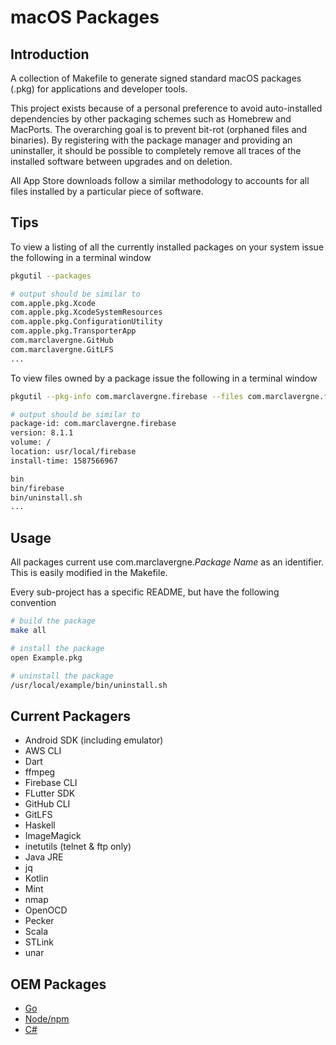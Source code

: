 # macOS Packages

## Introduction

A collection of Makefile to generate signed standard macOS packages (.pkg) for applications and developer tools.

This project exists because of a personal preference to avoid auto-installed dependencies by other packaging schemes such as Homebrew and MacPorts. The overarching goal is to prevent bit-rot (orphaned files and binaries). By registering with the package manager and providing an uninstaller, it should be possible to completely remove all traces of the installed software between upgrades and on deletion.

All App Store downloads follow a similar methodology to accounts for all files installed by a particular piece of software.

## Tips

To view a listing of all the currently installed packages on your system issue the following in a terminal window

```bash
pkgutil --packages

# output should be similar to
com.apple.pkg.Xcode
com.apple.pkg.XcodeSystemResources
com.apple.pkg.ConfigurationUtility
com.apple.pkg.TransporterApp
com.marclavergne.GitHub
com.marclavergne.GitLFS
...
```

To view files owned by a package issue the following in a terminal window

```bash
pkgutil --pkg-info com.marclavergne.firebase --files com.marclavergne.firebase

# output should be similar to
package-id: com.marclavergne.firebase
version: 8.1.1
volume: /
location: usr/local/firebase
install-time: 1587566967

bin
bin/firebase
bin/uninstall.sh
...
```

## Usage

All packages current use com.marclavergne.*Package Name* as an identifier. This is easily modified in the Makefile.

Every sub-project has a specific README, but have the following convention

```bash
# build the package
make all

# install the package
open Example.pkg

# uninstall the package
/usr/local/example/bin/uninstall.sh
```

## Current Packagers

- Android SDK (including emulator)
- AWS CLI
- Dart
- ffmpeg
- Firebase CLI
- FLutter SDK
- GitHub CLI
- GitLFS
- Haskell
- ImageMagick
- inetutils (telnet & ftp only)
- Java JRE
- jq
- Kotlin
- Mint
- nmap
- OpenOCD
- Pecker
- Scala
- STLink
- unar

## OEM Packages

- [Go](https://golang.org/dl/)
- [Node/npm](https://nodejs.org/en/)
- [C#](https://download.microsoft.com/download/D/C/F/DCFA73BE-93CE-4DA0-AB76-98972FD6E475/dotnet-sdk-2.1.101-osx-gs-x64.pkg)
